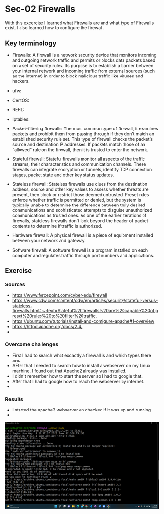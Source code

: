 # Sec-02 Firewalls
With this excercise I learned what Firewalls are and what type of Firewalls exist. I also learned how to configure the firewall.

## Key terminology
- Firewalls: A firewall is a network security device that monitors incoming and outgoing network traffic and permits or blocks data packets based on a set of security rules. Its purpose is to establish a barrier between your internal network and incoming traffic from external sources (such as the internet) in order to block malicious traffic like viruses and hackers. 
- ufw:
- CentOS:
- REHL: 
- Iptables:

- Packet-filtering firewalls: The most common type of firewall, it examines packets and prohibit them from passing through if they don’t match an established security rule set. This type of firewall checks the packet’s source and destination IP addresses. If packets match those of an “allowed” rule on the firewall, then it is trusted to enter the network.
- Stateful firewall: Stateful firewalls monitor all aspects of the traffic streams, their characteristics and communication channels. These firewalls can integrate encryption or tunnels, identify TCP connection stages, packet state and other key status updates.
- Stateless firewall: Stateless firewalls use clues from the destination address, source and other key values to assess whether threats are present, then block or restrict those deemed untrusted. Preset rules enforce whether traffic is permitted or denied, but the system is typically unable to determine the difference between truly desired communications and sophisticated attempts to disguise unauthorized communications as trusted ones. As one of the earlier iterations of firewalls, stateless firewalls don't look beyond the header of packet contents to determine if traffic is authorized. 
- Hardware firewall: A physical firewall is a piece of equipment installed between your network and gateway.
- Software firewall: A software firewall is a program installed on each computer and regulates traffic through port numbers and applications.


## Exercise
### Sources
- https://www.forcepoint.com/cyber-edu/firewall 
- https://www.cdw.com/content/cdw/en/articles/security/stateful-versus-stateless-firewalls.html#:~:text=Stateful%20firewalls%20are%20capable%20of,preset%20rules%20to%20filter%20traffic. 
- https://ubuntu.com/tutorials/install-and-configure-apache#1-overview 
- https://httpd.apache.org/docs/2.4/ 
- 
### Overcome challenges
- First I had to search what excactly a firewall is and which types there are.
- AFter that I needed to search how to install a webserver on my Linux machine. I found out that Apache2 already was installed.
- I didn't remember how to start the server so I had to google that.
- After that I had to google how to reach the webserver by internet.
- 

### Results
- I started the apache2 webserver en checked if it was up and running.
- 

![SEC-01](../00_includes/SEC01-1.png)




 